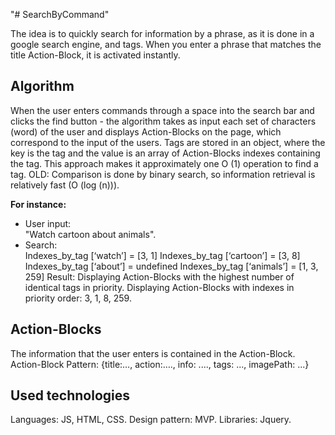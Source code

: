 "# SearchByCommand" 

The idea is to quickly search for information by a phrase, as it is done in a google search engine, and tags. When you enter a phrase that matches the title Action-Block, it is activated instantly.

<h2>Algorithm</h2>
When the user enters commands through a space into the search bar and clicks the find button -
the algorithm takes as input each set of characters (word) of the user and displays Action-Blocks on the page, which correspond to the input of the users. Tags are stored in an object, where the key is the tag and the value is an array of Action-Blocks indexes containing the tag. This approach makes it approximately one O (1) operation to find a tag.
OLD: Comparison is done by binary search, so information retrieval is relatively fast (O (log (n))).

<b>For instance:</b>
<ul>
<li>User input:</li>
  "Watch cartoon about animals".
  <li>Search:</li>
  Indexes_by_tag [‘watch’] = [3, 1]
  Indexes_by_tag [‘cartoon’] = [3, 8]
  Indexes_by_tag [‘about’] = undefined
  Indexes_by_tag [‘animals’] = [1, 3, 259]
Result:
  Displaying Action-Blocks with the highest number of identical tags in priority. Displaying Action-Blocks with indexes in priority order: 3, 1, 8, 259.
</ul>
<h2><b>Action-Blocks</b></h2>
The information that the user enters is contained in the Action-Block.
Action-Block Pattern:
{title:…, action:…., info: ...., tags: ..., imagePath: ...}


<h2>Used technologies</h2>
Languages: JS, HTML, CSS.
Design pattern: MVP.
Libraries: Jquery.

